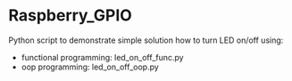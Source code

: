# Raspberry_GPIO

Python script to demonstrate simple solution how to turn LED on/off using:

- functional programming: led_on_off_func.py
- oop programming: led_on_off_oop.py
